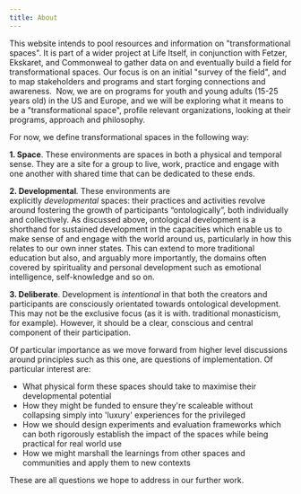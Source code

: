 ```yaml
---
title: About
---
```


This website intends to pool resources and information on "transformational spaces". 
It is part of a wider project at Life Itself, in conjunction with Fetzer, Ekskaret, and Commonweal to gather data on and eventually build a field for transformational spaces. Our focus is on an initial "survey of the field", and to map stakeholders and programs and start forging connections and awareness.  Now, we are on programs for youth and young adults (15-25 years old) in the US and Europe, and we will be exploring what it means to be a "transformational space", profile relevant organizations, looking at their programs, approach and philosophy.

For now, we define transformational spaces in the following way: 

**1. Space**. These environments are spaces in both a physical and temporal sense. They are a site for a group to live, work, practice and engage with one another with shared time that can be dedicated to these ends.  

**2. Developmental**_._ These environments are explicitly _developmental_ spaces: their practices and activities revolve around fostering the growth of participants “ontologically”, both individually and collectively. As discussed above, ontological development is a shorthand for sustained development in the capacities which enable us to make sense of and engage with the world around us, particularly in how this relates to our own inner states. This can extend to more traditional education but also, and arguably more importantly, the domains often covered by spirituality and personal development such as emotional intelligence, self-knowledge and so on.

**3. Deliberate**. Development is _intentional_ in that both the creators and participants are consciously orientated towards ontological development. This may not be the exclusive focus (as it is with. traditional monasticism, for example). However, it should be a clear, conscious and central component of their participation.

Of particular importance as we move forward from higher level discussions around principles such as this one, are questions of implementation. Of particular interest are:

- What physical form these spaces should take to maximise their developmental potential
- How they might be funded to ensure they're scaleable without collapsing simply into 'luxury' experiences for the privileged
- How we should design experiments and evaluation frameworks which can both rigorously establish the impact of the spaces while being practical for real world use
- How we might marshall the learnings from other spaces and communities and apply them to new contexts

These are all questions we hope to address in our further work.





